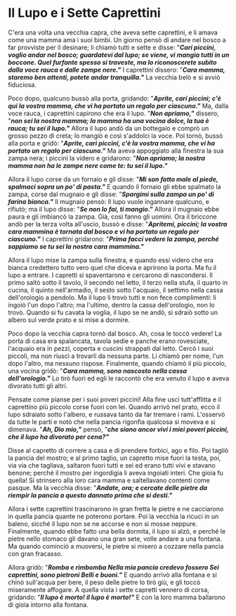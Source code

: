 # Il Lupo e i Sette Caprettini

C'era una volta una vecchia capra, che aveva sette caprettini, e li amava come una mamma ama i suoi bimbi. Un giorno pensò di andare nel bosco a far provviste per il desinare; li chiamò tutti e sette e disse: "***Cari piccini, voglio andar nel bosco; guardatevi dal lupo; se viene, vi mangia tutti in un boccone. Quel furfante spesso si traveste, ma lo riconoscerete subito dalla voce rauca e dalle zampe nere."*** I caprettini dissero: "***Cara mamma, staremo ben attenti, potete andar tranquilla."*** La vecchia belò e si avviò fiduciosa.

Poco dopo, qualcuno bussò alla porta, gridando: "***Aprite, cari piccini; c'è qui la vostra mamma, che vi ha portato un regalo per ciascuno."*** Ma, dalla voce rauca, i caprettini capirono che era il lupo. "***Non apriamo,"*** dissero, "***non sei la nostra mamma; la mamma ha una vocina dolce, la tua è rauca; tu sei il lupo."*** Allora il lupo andò da un bottegaio e comprò un grosso pezzo di creta; lo mangiò e così s'addolci la voce. Poi tornò, bussò alla porta e gridò: "***Aprite, cari piccini, c'è la vostra mamma, che vi ha portato un regalo per ciascuno."*** Ma aveva appoggiato alla finestra la sua zampa nera; i piccini la videro e gridarono: "***Non apriamo; la nostra mamma non ha le zampe nere come te: tu sei il lupo."*** 

Allora il lupo corse da un fornaio e gli disse: "***Mi son fatto male al piede, spalmaci sopra un po' di pasta."*** E quando il fornaio gli ebbe spalmato la zampa, corse dal mugnaio e gli disse: "***Spargimi sulla zampa un po' di farina bianca."*** Il mugnaio pensò: Il lupo vuole ingannare qualcuno, e rifiutò; ma il lupo disse: "***Se non lo fai, ti mangio."*** Allora il mugnaio ebbe paura e gli imbiancò la zampa. Già, così fanno gli uomini.
Ora il briccone andò per la terza volta all'uscio, bussò e disse: "***Apritemi, piccini; la vostra cara mammina è tornata dal bosco e vi ha portato un regalo per ciascuno."*** I caprettini gridarono: "***Prima facci vedere la zampa, perché sappiamo se tu sei la nostra cara mammina."***

 Allora il lupo mise la zampa sulla finestra, e quando essi videro che era bianca credettero tutto vero quel che diceva e aprirono la porta. Ma fu il lupo a entrare. I capretti si spaventarono e cercarono di nascondersi. Il primo saltò sotto il tavolo, il secondo nel letto, il terzo nella stufa, il quarto in cucina, il quinto nell'armadio, il sesto sotto l'acquaio, il settimo nella cassa dell'orologio a pendolo. Ma il lupo li trovò tutti e non fece complimenti: li ingoiò l'un dopo l'altro; ma l'ultimo, dentro la cassa dell'orologio, non lo trovò. Quando si fu cavata la voglia, il lupo se ne andò, si sdraiò sotto un albero sul verde prato e si mise a dormire.

Poco dopo la vecchia capra tornò dal bosco. Ah, cosa le toccò vedere! La porta di casa era spalancata, tavola sedie e panche erano rovesciate, l'acquaio era in pezzi, coperta e cuscini strappati dal letto. Cercò i suoi piccoli, ma non riuscì a trovarli da nessuna parte. Li chiamò per nome, l'un dopo l'altro, ma nessuno rispose. Finalmente, quando chiamò il più piccolo, una vocina gridò: "***Cara mamma, sono nascosto nella cassa dell'orologio."*** Lo tirò fuori ed egli le raccontò che era venuto il lupo e aveva divorato tutti gli altri. 

Pensate come pianse per i suoi poveri piccini!
Alla fine uscì tutt'afflitta e il caprettino più piccolo corse fuori con lei. Quando arrivò nel prato, ecco il lupo sdraiato sotto l'albero, e russava tanto da far tremare i rami. L'osservò da tutte le parti e notò che nella pancia rigonfia qualcosa si moveva e si dimenava. "***Ah, Dio mio,"*** pensò, "***che siano ancor vivi i miei poveri piccini, che il lupo ha divorato per cena?"*** 

Disse al capretto di correre a casa e di prendere forbici, ago e filo. Poi tagliò la pancia del mostro; e al primo taglio, un capretto mise fuori la testa, poi, via via che tagliava, saltaron fuori tutti e sei ed erano tutti vivi e stavano benone; perché il mostro per ingordigia li aveva ingoiati interi. Che gioia fu quella! Si strinsero alla loro cara mamma e saltellavano contenti come pasque. Ma la vecchia disse: "***Andate, ora; e cercate delle pietre da riempir la pancia a questo dannato prima che si desti."*** 

Allora i sette caprettini trascinarono in gran fretta le pietre e ne cacciarono in quella pancia quante ne poterono portare. Poi la vecchia la ricucì in un baleno, sicché il lupo non se ne accorse e non si mosse neppure.
Finalmente, quando ebbe fatto una bella dormita, il lupo si alzò, e perché le pietre nello stomaco gli davano una gran sete, volle andare a una fontana. Ma quando cominciò a muoversi, le pietre si misero a cozzare nella pancia con gran fracasso.

Allora gridò:
"***Romba e rimbomba Nella mia pancia credevo fossero Sei caprettini, sono pietroni Belli e buoni."***
E quando arrivò alla fontana e si chinò sull'acqua per bere, il peso delle pietre lo tirò giù, e gli toccò miseramente affogare. A quella vista i sette capretti vennero di corsa, gridando: "***Il lupo è morto! il lupo è morto!"*** E con la loro mamma ballarono di gioia intorno alla fontana.